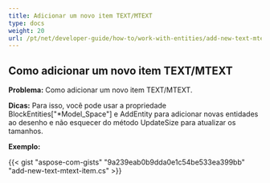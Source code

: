 ```yaml
---
title: Adicionar um novo item TEXT/MTEXT
type: docs
weight: 20
url: /pt/net/developer-guide/how-to/work-with-entities/add-new-text-mtext-item/
---
```



## **Como adicionar um novo item TEXT/MTEXT**

**Problema:** Como adicionar um novo item TEXT/MTEXT.

**Dicas:** Para isso, você pode usar a propriedade BlockEntities["*Model_Space"] e AddEntity para adicionar novas entidades ao desenho e não esquecer do método UpdateSize para atualizar os tamanhos.

**Exemplo:**

{{< gist "aspose-com-gists" "9a239eab0b9dda0e1c54be533ea399bb" "add-new-text-mtext-item.cs" >}}
